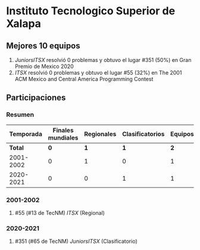 ---
---

# Instituto Tecnologico Superior de Xalapa

## Mejores 10 equipos

1. _JuniorsITSX_ resolvió 0 problemas y obtuvo el lugar #351 (50%) en Gran Premio de Mexico 2020
1. _ITSX_ resolvió 0 problemas y obtuvo el lugar #55 (32%) en The 2001 ACM Mexico and Central America Programming Contest

## Participaciones

### Resumen

| Temporada | Finales mundiales | Regionales | Clasificatorios | Equipos |
| --- | --- | --- | --- | --- |
| **Total** | **0** | **1** | **1** | **2** |
| 2001-2002 | 0 | 1 | 0 | 1 |
| 2020-2021 | 0 | 0 | 1 | 1 |

### 2001-2002

1. #55 (#13 de TecNM) _ITSX_ (Regional)

### 2020-2021

1. #351 (#65 de TecNM) _JuniorsITSX_ (Clasificatorio)



